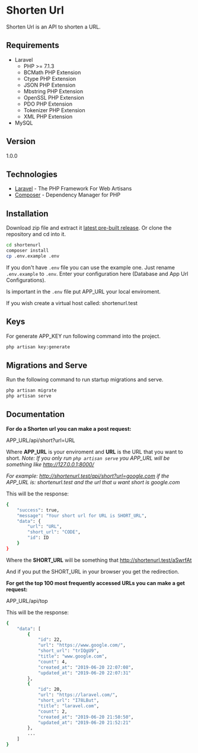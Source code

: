 # Shorten Url
Shorten Url is an API to shorten a URL.

## Requirements
  - Laravel 
       - PHP >= 7.1.3
       - BCMath PHP Extension
       - Ctype PHP Extension
       - JSON PHP Extension
       - Mbstring PHP Extension
       - OpenSSL PHP Extension
       - PDO PHP Extension
       - Tokenizer PHP Extension
       - XML PHP Extension
  - MySQL

## Version

1.0.0

## Technologies

* [Laravel] - The PHP Framework For Web Artisans
* [Composer] - Dependency Manager for PHP

## Installation

Download zip file and extract it [latest pre-built release](https://github.com/mafecordobes/shortenurl). Or clone the repository and cd into it.

```sh
cd shortenurl
composer install
cp .env.example .env
```

If you don't have `.env` file you can use the example one. Just rename `.env.example` to `.env`. Enter your configuration here (Database and App Url Configurations).

Is important in the `.env` file put APP_URL your local enviroment.

If you wish create a virtual host called: shortenurl.test

## Keys

For generate APP_KEY run following command into the project.

```sh
php artisan key:generate
```

## Migrations and Serve

Run the following command to run startup migrations and serve.

```sh
php artisan migrate
php artisan serve
```

## Documentation

**For do a Shorten url you can make a post request:** 

APP_URL/api/short?url=URL

Where **APP_URL** is your enviroment and **URL** is the URL that you want to short.
*Note: If you only run `php artisan serve` you APP_URL will be something like http://127.0.0.1:8000/*

*For example: http://shortenurl.test/api/short?url=google.com if the APP_URL is: shortenurl.test and the url that u want short is google.com*


This will be the response:

```sh
{
    "success": true,
    "message": "Your short url for URL is SHORT_URL",
    "data": {
        "url": "URL",
        "short_url": "CODE",
        "id": ID
    }
}
```
Where the **SHORT_URL** will be something that http://shortenurl.test/aSwrfAt

And if you put the SHORT_URL in your browser you get the redirection.

**For get the top 100 most frequently accessed URLs you can make a get request:**

APP_URL/api/top

This will be the response: 

```sh
{
    "data": [
        {
            "id": 22,
            "url": "https://www.google.com/",
            "short_url": "trIQgU9",
            "title": "www.google.com",
            "count": 4,
            "created_at": "2019-06-20 22:07:08",
            "updated_at": "2019-06-20 22:07:31"
        },
        {
            "id": 20,
            "url": "https://laravel.com/",
            "short_url": "I78LBut",
            "title": "laravel.com",
            "count": 2,
            "created_at": "2019-06-20 21:50:50",
            "updated_at": "2019-06-20 21:52:21"
        },
        ...
    ]
} 
```


[//]: # (These are reference links used in the body of this note and get stripped out when the markdown processor does 
its job. There is no need to format nicely because it shouldn't be seen. Thanks SO - http://stackoverflow.com/questions/4823468/store-comments-in-markdown-syntax)

   [Laravel]: <https://laravel.com/>
   [Composer]: <https://getcomposer.org/>
